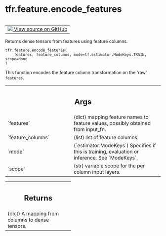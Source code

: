 <div itemscope itemtype="http://developers.google.com/ReferenceObject">
<meta itemprop="name" content="tfr.feature.encode_features" />
<meta itemprop="path" content="Stable" />
</div>

# tfr.feature.encode_features

<!-- Insert buttons and diff -->

<table class="tfo-notebook-buttons tfo-api" align="left">

<td>
  <a target="_blank" href="https://github.com/tensorflow/ranking/tree/master/tensorflow_ranking/python/feature.py">
    <img src="https://www.tensorflow.org/images/GitHub-Mark-32px.png" />
    View source on GitHub
  </a>
</td>
</table>

Returns dense tensors from features using feature columns.

<pre class="devsite-click-to-copy prettyprint lang-py tfo-signature-link">
<code>tfr.feature.encode_features(
    features, feature_columns, mode=tf.estimator.ModeKeys.TRAIN, scope=None
)
</code></pre>

<!-- Placeholder for "Used in" -->

This function encodes the feature column transformation on the 'raw' `features`.

<!-- Tabular view -->
 <table class="responsive fixed orange">
<colgroup><col width="214px"><col></colgroup>
<tr><th colspan="2"><h2 class="add-link">Args</h2></th></tr>

<tr>
<td>
`features`
</td>
<td>
(dict) mapping feature names to feature values, possibly obtained
from input_fn.
</td>
</tr><tr>
<td>
`feature_columns`
</td>
<td>
(list)  list of feature columns.
</td>
</tr><tr>
<td>
`mode`
</td>
<td>
(`estimator.ModeKeys`) Specifies if this is training, evaluation or
inference. See `ModeKeys`.
</td>
</tr><tr>
<td>
`scope`
</td>
<td>
(str) variable scope for the per column input layers.
</td>
</tr>
</table>

<!-- Tabular view -->
 <table class="responsive fixed orange">
<colgroup><col width="214px"><col></colgroup>
<tr><th colspan="2"><h2 class="add-link">Returns</h2></th></tr>
<tr class="alt">
<td colspan="2">
(dict) A mapping from columns to dense tensors.
</td>
</tr>

</table>
